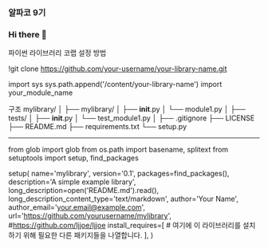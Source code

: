 ### 알파코 9기

### Hi there 👋

<!--
**Ijjoe/Ijjoe** is a ✨ _special_ ✨ repository because its `README.md` (this file) appears on your GitHub profile.

Here are some ideas to get you started:

- 🔭 I’m currently working on ...
- 🌱 I’m currently learning ...
- 👯 I’m looking to collaborate on ...
- 🤔 I’m looking for help with ...
- 💬 Ask me about ...
- 📫 How to reach me: ...
- 😄 Pronouns: ...
- ⚡ Fun fact: ...
-->

파이썬 라이브러리 코랩 설정 방법 

!git clone https://github.com/your-username/your-library-name.git


import sys
sys.path.append('/content/your-library-name')
import your_module_name

구조
mylibrary/
│
├── mylibrary/
│   ├── __init__.py
│   └── module1.py
│
├── tests/
│   ├── __init__.py
│   └── test_module1.py
│
├── .gitignore
├── LICENSE
├── README.md
├── requirements.txt
└── setup.py


------------
from glob import glob
from os.path import basename, splitext
from setuptools import setup, find_packages

setup(
    name='mylibrary',
    version='0.1',
    packages=find_packages(),
    description='A simple example library',
    long_description=open('README.md').read(),
    long_description_content_type='text/markdown',
    author='Your Name',
    author_email='your.email@example.com',
    url='https://github.com/yourusername/mylibrary',  #https://github.com/Ijjoe/Ijjoe
    install_requires=[
        # 여기에 이 라이브러리를 설치하기 위해 필요한 다른 패키지들을 나열합니다.
    ],
)
